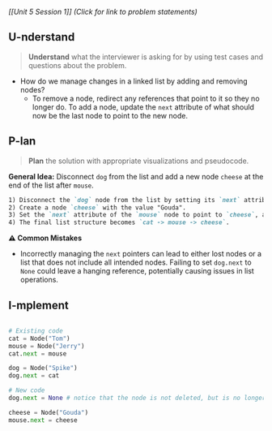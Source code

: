*[[Unit 5 Session 1]] (Click for link to problem statements)*

## U-nderstand
 
> **Understand** what the interviewer is asking for by using test cases and questions about the problem.

- How do we manage changes in a linked list by adding and removing nodes?
  - To remove a node, redirect any references that point to it so they no longer do. To add a node, update the `next` attribute of what should now be the last node to point to the new node.

## P-lan

> **Plan** the solution with appropriate visualizations and pseudocode.

**General Idea:** Disconnect `dog` from the list and add a new node `cheese` at the end of the list after `mouse`.

```markdown
1) Disconnect the `dog` node from the list by setting its `next` attribute to `None`.
2) Create a node `cheese` with the value "Gouda".
3) Set the `next` attribute of the `mouse` node to point to `cheese`, adding it to the end of the list.
4) The final list structure becomes `cat -> mouse -> cheese`.
```

**⚠️ Common Mistakes**

- Incorrectly managing the `next` pointers can lead to either lost nodes or a list that does not include all intended nodes.
Failing to set `dog.next` to `None` could leave a hanging reference, potentially causing issues in list operations.

## I-mplement

```python

# Existing code
cat = Node("Tom")
mouse = Node("Jerry")
cat.next = mouse

dog = Node("Spike")
dog.next = cat

# New code
dog.next = None # notice that the node is not deleted, but is no longer connected the rest of the list

cheese = Node("Gouda")
mouse.next = cheese
```